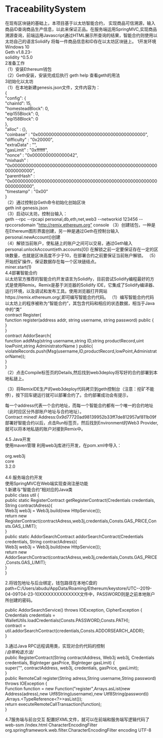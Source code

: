 # TraceabilitySystem
在现有区块链的基础上，本项目基于以太坊智能合约， 实现商品可信溯源，输入商品ID查询商品生产信息，以此来保证正品。在服务端运用SpringMVC,实现商品溯源查询，前端运用Javascript通过HTML展示所查询的结果，智能合约则使用以太坊自己的语言Solidify 将每一件商品信息和ID存在以太坊区块链上。
1开发环境  
Windows 10  
Geth v1.8.23-  
solidity ^0.5.0  
2准备工作  
（1）安装Ethereum钱包  
（2）Geth安装，安装完成后执行 geth help 查看geth的用法  
3初始化以太坊  
（1）在本地新建genesis.json文件，文件内容为：  
{  
  "config": {  
        "chainId": 15,  
        "homesteadBlock": 0,  
        "eip155Block": 0,  
        "eip158Block": 0  
    },  
  "alloc"      : {},  
  "coinbase"   : "0x0000000000000000000000000000000000000000",  
  "difficulty" : "0x20000",  
  "extraData"  : "",  
  "gasLimit"   : "0xffffff",  
  "nonce"      : "0x0000000000000042",  
  "mixhash"    : "0x0000000000000000000000000000000000000000000000000000000000000000",  
  "parentHash" : "0x0000000000000000000000000000000000000000000000000000000000000000",  
  "timestamp"  : "0x00"  
}  
（2）通过控制台Geth命令初始化创始区块  
geth init genesis.json  
（3）启动以太坊，控制台输入：  
geth --rpc --rpcapi personal,db,eth,net,web3 --networkid 123456 --rpccorsdomain ”http://remix.ethereum.org” console
（3）创建钱包，一种是在Ethereum图形界面创建，另一种是通过Geth在控制台输入personal.newAccount()创建  
（4）解锁当前账户，使私链上的账户之间可以交易，通过Geth输入  
personal.unlockAccount(eth.accounts[0])
在解锁之前一定要保证存在一定的区块数量，也就是区块高度不少于10，在部署合约之前要保证当前账户解锁。
（5）开始挖矿操作，保证数据存在每一个区块链结点。  
miner.start(1)  
4.4部署智能合约  
以太坊官方推荐的智能合约开发语言为Solidify，目前尝试Solidify编程最好的方式是使用Remix。Remix是基于浏览器的Solidify IDE，它集成了Solidify编译器、运行环境，以及调试和发布工具。使用浏览器打开网站https://remix.ethereum.org/,即可编写智能合约代码。
（1）编写智能合约代码  
以太坊上的程序被称为“智能合约”，其包含代码和相应的状态数据，相当于Java中的“类”  
contract Register{  
    function register(address addr, string  username, string password) public {  
}  
}   
contract AddorSearch{  
function addMsg(string username,string ID,string productRecord,uint lowPoint,string AdministratorName ) public{  
        violateRecords.push(Msg(username,ID,productRecord,lowPoint,AdministratorName));  
    }  
}  
（2）点击Compile标签页的Details,然后找到web3deploy将写好的合约部署到本地私链上。  
 
（3）将RemixIDE生产的web3deploy代码拷贝到geth控制台（注意：挖矿不能停），按下回车键运行就可以部署合约了。合约部署成功会有提示，  
 
 
每一个address代表一个合约地址，而每一个智能合约都有一个唯一的合约地址（此时应区分外部账户地址与合约地址）。  
Contract	mined! Address:0x9d77720ad98139952b33ff7de812957af811b09f  
部署好智能合约以后，点击Run标签页，然后找到Environment的Web3 Provider,就可以将本地私链的账户对接到Remix中。  

 
4.5 Java开发  
使用maven管理 利用web3j库进行开发，在pom.xml中导入：  
<dependency>  
      <groupId>org.web3j</groupId>  
      <artifactId>core</artifactId>  
      <version>3.2.0</version>  
</dependency>  
4.6 服务端合约开发  
使用SpringMVC在Web端实现查询注册功能  
1.新建与“智能合约”相对应的Java类  
public class util {  
    public static RegisterContract getRegisterContract(Credentials credentials, String contractAdress){  
        Web3j web3j = Web3j.build(new HttpService());  
        return new RegisterContract(contractAdress,web3j,credentials,Consts.GAS_PRICE,Consts.GAS_LIMIT);  
    }  
    public static AddorSearchContract addorSearchContract(Credentials credentials, String contractAdress){  
        Web3j web3j = Web3j.build(new HttpService());  
        return new AddorSearchContract(contractAdress,web3j,credentials,Consts.GAS_PRICE,Consts.GAS_LIMIT);  
    }  
}  

2.将钱包地址与后台绑定，钱包路径在本地C盘的path=C:/Users/abudu/AppData/Roaming/Ethereum/keystore/UTC--2019-04-09T04-23-10XXXXXXXXXXXXXX文件中，PASSWORD则是之前本地账户所创建的密码。

public AddorSearchService() throws IOException, CipherException {  
        Credentials credentials = WalletUtils.loadCredentials(Consts.PASSWORD,Consts.PATH);   
        contract = util.addorSearchContract(credentials,Consts.ADDORSEARCH_ADDR);  
    }  

3.通过Java RPC远程调用类，实现对合约代码的控制  
/*自带构造方法*/  
    public RegisterContract(String contractAddress, Web3j web3j, Credentials credentials, BigInteger gasPrice, BigInteger gasLimit) {  
        super("", contractAddress, web3j, credentials, gasPrice, gasLimit);  
    }  
public RemoteCall<TransactionReceipt> register(String adress,String username,String password) throws IOException {  
        Function function = new Function("register",Arrays.<Type>asList(new Address(adress),new Utf8String(username),new Utf8String(password))
        ,Arrays.<TypeReference<?>>asList());  
        return executeRemoteCallTransaction(function);  
}

4.7服务端与前台交互
配置好XML文件，就可以在前端和服务端写逻辑代码了
<display-name>web-ssm</display-name>
  <welcome-file-list>
    <welcome-file>/index.html</welcome-file>
  </welcome-file-list>
  <filter>
    <filter-name>CharacterEncodingFilter</filter-name>
    <filter-class>org.springframework.web.filter.CharacterEncodingFilter</filter-class>
    <init-param>
      <param-name>encoding</param-name>
      <param-value>UTF-8</param-value>
</init-param>

